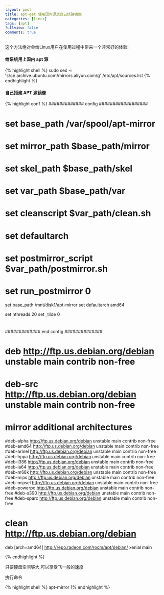 ```yaml
---
layout: post
title: apt-get 使用国内源及自己搭建镜像
categories: [linux]
tags: [apt]
fullview: false
comments: true
---
```


这个方法绝对会给Linux用户在使用过程中带来一个非常好的体验!

#### 给系统用上国内 apt 源

{% highlight shell %}
sudo sed -i 's/cn.archive.ubuntu.com/mirrors.aliyun.com/g' /etc/apt/sources.list
{% endhighlight %}

#### 自己搭建 APT 源镜像

{% highlight conf %}
############# config ##################
#
# set base_path    /var/spool/apt-mirror
#
# set mirror_path  $base_path/mirror
# set skel_path    $base_path/skel
# set var_path     $base_path/var
# set cleanscript $var_path/clean.sh
# set defaultarch  <running host architecture>
# set postmirror_script $var_path/postmirror.sh
# set run_postmirror 0

set base_path    /mnt/disk1/apt-mirror
set defaultarch  amd64

set nthreads     20
set _tilde 0
#
############# end config ##############

# deb http://ftp.us.debian.org/debian unstable main contrib non-free
# deb-src http://ftp.us.debian.org/debian unstable main contrib non-free

# mirror additional architectures
#deb-alpha http://ftp.us.debian.org/debian unstable main contrib non-free
#deb-amd64 http://ftp.us.debian.org/debian unstable main contrib non-free
#deb-armel http://ftp.us.debian.org/debian unstable main contrib non-free
#deb-hppa http://ftp.us.debian.org/debian unstable main contrib non-free
#deb-i386 http://ftp.us.debian.org/debian unstable main contrib non-free
#deb-ia64 http://ftp.us.debian.org/debian unstable main contrib non-free
#deb-m68k http://ftp.us.debian.org/debian unstable main contrib non-free
#deb-mips http://ftp.us.debian.org/debian unstable main contrib non-free
#deb-mipsel http://ftp.us.debian.org/debian unstable main contrib non-free
#deb-powerpc http://ftp.us.debian.org/debian unstable main contrib non-free
#deb-s390 http://ftp.us.debian.org/debian unstable main contrib non-free
#deb-sparc http://ftp.us.debian.org/debian unstable main contrib non-free

# clean http://ftp.us.debian.org/debian

deb [arch=amd64] http://repo.radeon.com/rocm/apt/debian/ xenial main


{% endhighlight %}

只要硬盘空间够大,可以享受飞一般的速度

执行命令

{% highlight shell %}
apt-mirror
{% endhighlight %}
